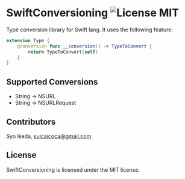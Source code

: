# SwiftConversioning ![License MIT](http://img.shields.io/badge/license-MIT-green.svg) 

Type conversion library for Swift lang. It uses the following feature:

```swift
extension Type {
    @conversion func __conversion() -> TypeToConvert {
        return TypeToConvert(self)    }}
```

## Supported Conversions

- String -> NSURL
- String -> NSURLRequest

## Contributors

Syo Ikeda, [suicaicoca@gmail.com](mailto://suicaicoca@gmail.com)

## License

SwiftConversioning is licensed under the MIT license.
